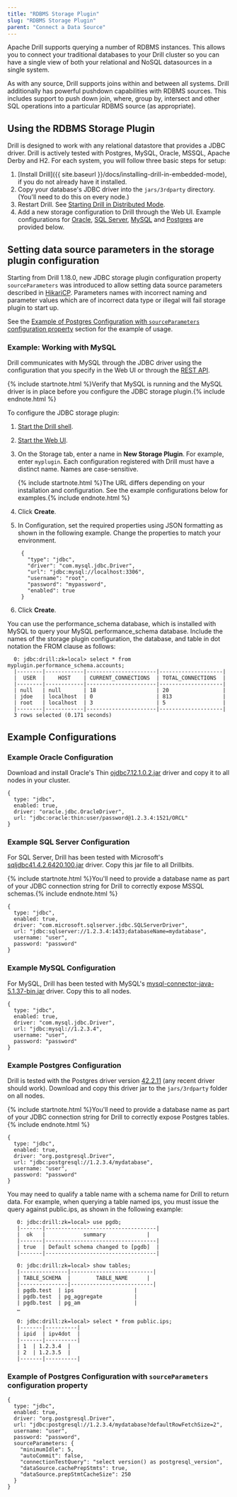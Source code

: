 ```yaml
---
title: "RDBMS Storage Plugin"
slug: "RDBMS Storage Plugin"
parent: "Connect a Data Source"
---
```

Apache Drill supports querying a number of RDBMS instances. This allows you to connect your traditional databases to your Drill cluster so you can have a single view of both your relational and NoSQL datasources in a single system. 

As with any source, Drill supports joins within and between all systems. Drill additionally has powerful pushdown capabilities with RDBMS sources. This includes support to push down join, where, group by, intersect and other SQL operations into a particular RDBMS source (as appropriate).

## Using the RDBMS Storage Plugin

Drill is designed to work with any relational datastore that provides a JDBC driver. Drill is actively tested with
 Postgres, MySQL, Oracle, MSSQL, Apache Derby and H2. For each system, you will follow three basic steps for setup:

  1. [Install Drill]({{ site.baseurl }}/docs/installing-drill-in-embedded-mode), if you do not already have it installed.
  2. Copy your database's JDBC driver into the `jars/3rdparty` directory. (You'll need to do this on every node.)  
  3. Restart Drill. See [Starting Drill in Distributed Mode]({{site.baseurl}}/docs/starting-drill-in-distributed-mode/).
  4. Add a new storage configuration to Drill through the Web UI. Example configurations for [Oracle](#example-oracle-configuration), [SQL Server](#example-sql-server-configuration), [MySQL](#example-mysql-configuration) and [Postgres](#example-postgres-configuration) are provided below.

## Setting data source parameters in the storage plugin configuration

Starting from Drill 1.18.0, new JDBC storage plugin configuration property `sourceParameters` was introduced to allow
 setting data source parameters described in [HikariCP](https://github.com/brettwooldridge/HikariCP#configuration-knobs-baby).
 Parameters names with incorrect naming and parameter values which are of incorrect data type or illegal will fail
 storage plugin to start up.

See the [Example of Postgres Configuration with `sourceParameters` configuration property](#example-of-postgres-configuration-with-sourceparameters-configuration-property)
section for the example of usage.

### Example: Working with MySQL

Drill communicates with MySQL through the JDBC driver using the configuration that you specify in the Web UI or through the [REST API]({{site.baseurl}}/docs/plugin-configuration-basics/#storage-plugin-rest-api).  

{% include startnote.html %}Verify that MySQL is running and the MySQL driver is in place before you configure the JDBC storage plugin.{% include endnote.html %}  

To configure the JDBC storage plugin:

1. [Start the Drill shell]({{site.baseurl}}/docs/starting-drill-on-linux-and-mac-os-x/).  
1. [Start the Web UI]({{site.baseurl}}/docs/starting-the-web-console/).  
1. On the Storage tab, enter a name in **New Storage Plugin**. For example, enter `myplugin`.
   Each configuration registered with Drill must have a distinct name. Names are case-sensitive.  

    {% include startnote.html %}The URL differs depending on your installation and configuration. See the example configurations below for examples.{% include endnote.html %}  
1. Click **Create**.  
1. In Configuration, set the required properties using JSON formatting as shown in the following example. Change the properties to match your environment.  

        {
          "type": "jdbc",
          "driver": "com.mysql.jdbc.Driver",
          "url": "jdbc:mysql://localhost:3306",
          "username": "root",
          "password": "mypassword",
          "enabled": true
        }  

7. Click **Create**.  

You can use the performance_schema database, which is installed with MySQL to query your MySQL performance_schema database. Include the names of the storage plugin configuration, the database, and table in dot notation the FROM clause as follows:

      0: jdbc:drill:zk=local> select * from myplugin.performance_schema.accounts;
      |--------|------------|----------------------|--------------------|
      |  USER  |    HOST    | CURRENT_CONNECTIONS  | TOTAL_CONNECTIONS  |
      |--------|------------|----------------------|--------------------|
      | null   | null       | 18                   | 20                 |
      | jdoe   | localhost  | 0                    | 813                |
      | root   | localhost  | 3                    | 5                  |
      |--------|------------|----------------------|--------------------|
      3 rows selected (0.171 seconds)




## Example Configurations

  
### Example Oracle Configuration

Download and install Oracle's Thin [ojdbc7.12.1.0.2.jar](http://www.oracle.com/technetwork/database/features/jdbc/default-2280470.html) driver and copy it to all nodes in your cluster.

    {
      type: "jdbc",
      enabled: true,
      driver: "oracle.jdbc.OracleDriver",
      url: "jdbc:oracle:thin:user/password@1.2.3.4:1521/ORCL"
    }

### Example SQL Server Configuration

For SQL Server, Drill has been tested with Microsoft's  [sqljdbc41.4.2.6420.100.jar](https://www.microsoft.com/en-US/download/details.aspx?id=11774) driver. Copy this jar file to all Drillbits. 

{% include startnote.html %}You'll need to provide a database name as part of your JDBC connection string for Drill to correctly expose MSSQL schemas.{% include endnote.html %}

    {
      type: "jdbc",
      enabled: true,
      driver: "com.microsoft.sqlserver.jdbc.SQLServerDriver",
      url: "jdbc:sqlserver://1.2.3.4:1433;databaseName=mydatabase",
      username: "user",
      password: "password"
    }

### Example MySQL Configuration

For MySQL, Drill has been tested with MySQL's [mysql-connector-java-5.1.37-bin.jar](http://dev.mysql.com/downloads/connector/j/) driver. Copy this to all nodes.

    {
      type: "jdbc",
      enabled: true,
      driver: "com.mysql.jdbc.Driver",
      url: "jdbc:mysql://1.2.3.4",
      username: "user",
      password: "password"
    }  

### Example Postgres Configuration

Drill is tested with the Postgres driver version [42.2.11](https://mvnrepository.com/artifact/org.postgresql/postgresql) (any recent driver should work).
 Download and copy this driver jar to the `jars/3rdparty` folder on all nodes.

{% include startnote.html %}You'll need to provide a database name as part of your JDBC connection string for Drill to correctly expose Postgres tables.{% include endnote.html %}

    {
      type: "jdbc",
      enabled: true,
      driver: "org.postgresql.Driver",
      url: "jdbc:postgresql://1.2.3.4/mydatabase",
      username: "user",
      password: "password"
    }  

You may need to qualify a table name with a schema name for Drill to return data. For example, when querying a table named ips, you must issue the query against public.ips, as shown in the following example:  

       0: jdbc:drill:zk=local> use pgdb;          
       |-------|-----------------------------------|
       |  ok   |          	summary          	|
       |-------|-----------------------------------|
       | true  | Default schema changed to [pgdb]  |
       |-------|-----------------------------------|
        
       0: jdbc:drill:zk=local> show tables;          
       |---------------|--------------------------|
       | TABLE_SCHEMA  |        TABLE_NAME    	|
       |---------------|--------------------------|
       | pgdb.test 	| ips                  	|
       | pgdb.test 	| pg_aggregate         	|
       | pgdb.test 	| pg_am                	| 
       …  

       0: jdbc:drill:zk=local> select * from public.ips;          
       |-------|----------|
       | ipid  | ipv4dot  |
       |-------|----------|
       | 1 	| 1.2.3.4  |
       | 2 	| 1.2.3.5  |
       |-------|----------|

### Example of Postgres Configuration with `sourceParameters` configuration property

    {
      type: "jdbc",
      enabled: true,
      driver: "org.postgresql.Driver",
      url: "jdbc:postgresql://1.2.3.4/mydatabase?defaultRowFetchSize=2",
      username: "user",
      password: "password",
      sourceParameters: {
        "minimumIdle": 5,
        "autoCommit": false,
        "connectionTestQuery": "select version() as postgresql_version",
        "dataSource.cachePrepStmts": true,
        "dataSource.prepStmtCacheSize": 250
      }
    }  
